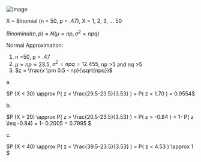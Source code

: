 ![image](https://github.com/user-attachments/assets/a81beba9-4daa-4ed7-b250-4d2f4e4af200)

X ~ Binomial (n = 50, p = .47), X = 1, 2, 3, ... 50

$Binominal(n,p) \approx N(\mu = np, \sigma^2 = npq)$

Normal Approximation:
1. n =50, p = .47
2. $\mu = np = 23.5$, $\sigma^2 = npq = 12.455$, np >5 and nq >5
3. $z = \frac{x \pm 0.5 - np}{\sqrt{npq}}$

a.

$P (X < 30)  \approx P(  z < \frac{29.5-23.5}{3.53} ) = P(  z < 1.70 ) = 0.9554$ 


b.

$P (X > 20)  \approx P(  z > \frac{20.5-23.5}{3.53} ) = P(  z > -0.84 ) = 1- P(  z \leq -0.84) = 1- 0.2005 = 0.7995 $ 

c.

$P (X < 40)  \approx  P(  z < \frac{39.5-23.5}{3.53} ) = P(  z < 4.53 ) \approx 1 $
